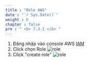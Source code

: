 ```yaml
---
title : "Role AWS"
date : "`r Sys.Date()`"
weight : 6
chapter : false
pre : " <b> 7.3.1 </b> "
---
```



1. Đăng nhập vào console AWS [IAM](https://console.aws.amazon.com/)
2. Click chọn Role ![role](/images/1.account/r-01.png)
3. Click "create role" ![role](/images/1.account/r-02.png)


 